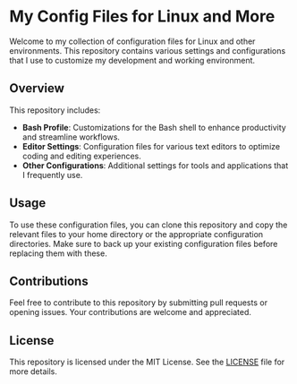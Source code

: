 # My Config Files for Linux and More

Welcome to my collection of configuration files for Linux and other environments. This repository contains various settings and configurations that I use to customize my development and working environment.

## Overview

This repository includes:

- **Bash Profile**: Customizations for the Bash shell to enhance productivity and streamline workflows.
- **Editor Settings**: Configuration files for various text editors to optimize coding and editing experiences.
- **Other Configurations**: Additional settings for tools and applications that I frequently use.

## Usage

To use these configuration files, you can clone this repository and copy the relevant files to your home directory or the appropriate configuration directories. Make sure to back up your existing configuration files before replacing them with these.

## Contributions

Feel free to contribute to this repository by submitting pull requests or opening issues. Your contributions are welcome and appreciated.

## License

This repository is licensed under the MIT License. See the [LICENSE](LICENSE) file for more details.
